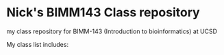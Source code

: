 # Nick's BIMM143 Class repository
my class repository for BIMM-143 (Introduction to bioinformatics) at UCSD

My class list includes: